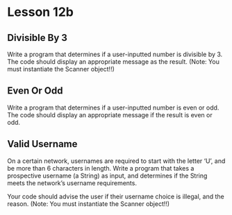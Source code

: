 # Lesson 12b

## Divisible By 3

Write a program that determines if a user-inputted number is divisible by 3.
The code should display an appropriate message as the result.
(Note: You must instantiate the Scanner object!!)

## Even Or Odd

Write a program that determines if a user-inputted number is even or odd.
The code should display an appropriate message if the result is even or odd.

## Valid Username

On a certain network, usernames are required to start with the letter ‘U’, and be more than 6 characters in length.
Write a program that takes a prospective username (a String) as input,
and determines if the String meets the network’s username requirements.

Your code should advise the user if their username choice is illegal, and the reason.
(Note: You must instantiate the Scanner object!!)
